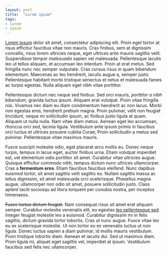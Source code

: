 ```yaml
---
layout: post
title:  "Lorem ipsum"
tags:
- lorem
- ipsum
---
```

[Lorem ipsum](https://en.wikipedia.org/wiki/Lorem_ipsum) dolor sit amet, consectetur adipiscing elit. Proin eget tortor at risus efficitur faucibus vitae non mauris. Cras finibus, sem at dignissim convallis, risus lorem ultricies neque, eget ultrices ante mauris sagittis velit. Suspendisse tempor _malesuada_ sapien vel malesuada. Pellentesque iaculis leo ut tellus aliquam, et accumsan leo interdum. Proin at erat metus. Sed fringilla nunc nec semper vulputate. Cras cursus risus in quam bibendum elementum. Maecenas ac leo hendrerit, iaculis augue a, semper justo. Pellentesque habitant morbi tristique senectus et netus et malesuada fames ac turpis egestas. Nulla aliquam eget nibh vitae porttitor.

Pellentesque dictum nec neque sed finibus. Sed orci mauris, *porttitor a nibh bibendum*, gravida luctus ipsum. Aliquam erat volutpat. Proin vitae fringilla nisi. Vivamus nec diam eu diam condimentum hendrerit ac non lacus. Morbi non egestas eros, hendrerit pretium magna. Proin pulvinar, velit non feugiat tincidunt, neque mi sollicitudin ipsum, ac finibus justo ligula at quam. Aliquam ut nulla nulla. Nam vitae diam metus. Aenean eget leo accumsan, rhoncus orci sed, lacinia ligula. Vestibulum ante ipsum primis in faucibus orci luctus et ultrices posuere cubilia Curae; Proin sollicitudin a metus sed pulvinar. Pellentesque vitae maximus mauris.

Fusce suscipit molestie odio, eget placerat arcu mollis eu. Donec neque turpis, tempus in lacus eget, auctor finibus urna. Etiam volutpat imperdiet est, vel elementum odio porttitor sit amet. Curabitur vitae ultricies augue. Quisque efficitur commodo nibh, tempus dictum nunc ultrices ullamcorper. Cras a **fermentum eros**. Etiam faucibus faucibus eleifend. Nunc dapibus euismod tortor, sit amet sagittis velit sagittis eu. Nullam sagittis massa ac tellus dignissim, sit amet malesuada orci scelerisque. Phasellus magna augue, ullamcorper non odio sit amet, posuere sollicitudin justo. Class aptent taciti sociosqu ad litora torquent per conubia nostra, per inceptos himenaeos.

~~Fusce luctus dictum feugiat.~~ Nam consequat risus sit amet erat aliquam semper. Curabitur molestie venenatis elit, eu egestas [leo pellentesque sed](google.fr). Integer feugiat molestie leo a euismod. Curabitur dignissim mi in felis sagittis, dictum gravida tortor lobortis. Cras ut nunc augue. Fusce vitae leo eu ex scelerisque molestie. Ut non tortor eu ex venenatis luctus ut non ligula. Donec luctus sapien a diam pulvinar, id mollis mauris vestibulum. Proin tristique lobortis diam. Aenean et iaculis dui. Sed ut maximus diam. Proin ligula mi, aliquet eget sagittis vel, imperdiet at ipsum. Vestibulum faucibus sed felis nec ullamcorper.
